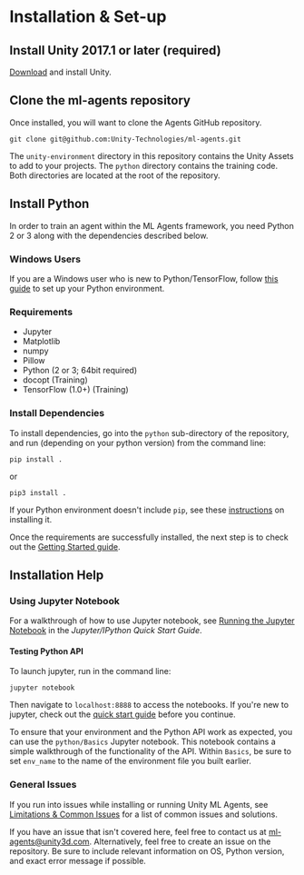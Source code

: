 # Installation & Set-up

## Install **Unity 2017.1** or later (required)

[Download](https://store.unity.com/download) and install Unity.

## Clone the ml-agents repository

Once installed, you will want to clone the Agents GitHub repository. 

    git clone git@github.com:Unity-Technologies/ml-agents.git

The `unity-environment` directory in this repository contains the Unity Assets to add to your projects. The `python` directory contains the training code. Both directories are located at the root of the repository. 

## Install Python

In order to train an agent within the ML Agents framework, you need Python 2 or 3 along with the dependencies described below.

### Windows Users

If you are a Windows user who is new to Python/TensorFlow, follow [this guide](https://unity3d.college/2017/10/25/machine-learning-in-unity3d-setting-up-the-environment-tensorflow-for-agentml-on-windows-10/) to set up your Python environment.

### Requirements
* Jupyter
* Matplotlib
* numpy
* Pillow
* Python (2 or 3; 64bit required)
* docopt (Training)
* TensorFlow (1.0+) (Training)

### Install Dependencies

To install dependencies, go into the `python` sub-directory of the repository, and run (depending on your python version) from the command line:

    pip install .

or 

    pip3 install .

If your Python environment doesn't include `pip`, see these [instructions](https://packaging.python.org/guides/installing-using-linux-tools/#installing-pip-setuptools-wheel-with-linux-package-managers) on installing it.

Once the requirements are successfully installed, the next step is to check out the [Getting Started guide](Getting-Started-with-Balance-Ball.md).

## Installation Help

### Using Jupyter Notebook

For a walkthrough of how to use Jupyter notebook, see [Running the Jupyter Notebook](http://jupyter-notebook-beginner-guide.readthedocs.io/en/latest/execute.html) in the _Jupyter/IPython Quick Start Guide_.

#### Testing Python API

To launch jupyter, run in the command line:

`jupyter notebook`

Then navigate to `localhost:8888` to access the notebooks. If you're new to jupyter, check out the [quick start guide](https://jupyter-notebook-beginner-guide.readthedocs.io/en/latest/execute.html) before you continue.

To ensure that your environment and the Python API work as expected, you can use the `python/Basics` Jupyter notebook. This notebook contains a simple walkthrough of the functionality of the API. Within `Basics`, be sure to set `env_name` to the name of the environment file you built earlier.

### General Issues

If you run into issues while installing or running Unity ML Agents, see [Limitations & Common Issues](Limitations-and-Common-Issues.md) for a list of common issues and solutions.

If you have an issue that isn't covered here, feel free to contact us at ml-agents@unity3d.com. Alternatively, feel free to create an issue on the repository.
Be sure to include relevant information on OS, Python version, and exact error message if possible.
